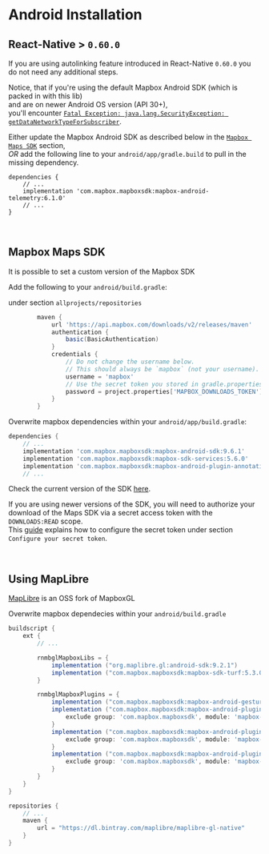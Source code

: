 # Android Installation

## React-Native > `0.60.0` 
If you are using autolinking feature introduced in React-Native `0.60.0` you do not need any additional steps.

Notice, that if you're using the default Mapbox Android SDK (which is packed in with this lib)  
and are on newer Android OS version (API 30+),  
you'll encounter [`Fatal Exception: java.lang.SecurityException: getDataNetworkTypeForSubscriber`](https://github.com/react-native-mapbox-gl/maps/issues/1286).

Either update the Mapbox Android SDK as described below in the [`Mapbox Maps SDK`](https://github.com/react-native-mapbox-gl/maps/blob/master/android/install.md#mapbox-maps-sdk) section,   
_OR_ add the following line to your `android/app/gradle.build` to pull in the missing dependency.

```
dependencies {
    // ...
    implementation 'com.mapbox.mapboxsdk:mapbox-android-telemetry:6.1.0'
    // ...
}
```

<br>

## Mapbox Maps SDK

It is possible to set a custom version of the Mapbox SDK


Add the following to your  `android/build.gradle`:

under section `allprojects/repositories`
```groovy
        maven {
            url 'https://api.mapbox.com/downloads/v2/releases/maven'
            authentication {
                basic(BasicAuthentication)
            }
            credentials {
                // Do not change the username below.
                // This should always be `mapbox` (not your username). 
                username = 'mapbox'
                // Use the secret token you stored in gradle.properties as the password
                password = project.properties['MAPBOX_DOWNLOADS_TOKEN'] ?: ""
            }
        }
```

Overwrite mapbox dependencies within your `android/app/build.gradle`:

```groovy
dependencies {
    // ... 
    implementation 'com.mapbox.mapboxsdk:mapbox-android-sdk:9.6.1'
    implementation 'com.mapbox.mapboxsdk:mapbox-sdk-services:5.6.0'
    implementation 'com.mapbox.mapboxsdk:mapbox-android-plugin-annotation-v9:0.9.0'
    // ...
```

Check the current version of the SDK [here](https://docs.mapbox.com/android/maps/guides/).


If you are using newer versions of the SDK, you will need to authorize your download of the Maps SDK via a secret access token with the `DOWNLOADS:READ` scope.  
This [guide](https://docs.mapbox.com/android/maps/guides/install/#configure-credentials) explains how to configure the secret token under section `Configure your secret token`.

<br>

## Using MapLibre

[MapLibre](https://github.com/maplibre/maplibre-gl-native) is an OSS fork of MapboxGL

Overwrite mapbox dependecies within your `android/build.gradle`

```groovy
buildscript {
    ext {
        // ...

        rnmbglMapboxLibs = {
            implementation ("org.maplibre.gl:android-sdk:9.2.1")
            implementation ("com.mapbox.mapboxsdk:mapbox-sdk-turf:5.3.0")
        }

        rnmbglMapboxPlugins = {
            implementation ("com.mapbox.mapboxsdk:mapbox-android-gestures:0.7.0")
            implementation ("com.mapbox.mapboxsdk:mapbox-android-plugin-localization-v9:0.12.0")    {
                exclude group: 'com.mapbox.mapboxsdk', module: 'mapbox-android-sdk'
            }
            implementation ("com.mapbox.mapboxsdk:mapbox-android-plugin-annotation-v9:0.8.0")        {
                exclude group: 'com.mapbox.mapboxsdk', module: 'mapbox-android-sdk'
            }
            implementation ("com.mapbox.mapboxsdk:mapbox-android-plugin-markerview-v9:0.4.0") {
                exclude group: 'com.mapbox.mapboxsdk', module: 'mapbox-android-sdk'
            }
        }
    }
}

repositories {
    // ...
    maven {
        url = "https://dl.bintray.com/maplibre/maplibre-gl-native"
    }
}
```
